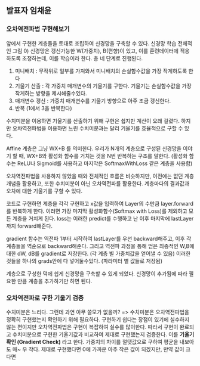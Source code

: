 ## 발표자 임채윤
### 오차역전파법 구현해보기
앞에서 구현한 계층들을 토대로 조립하여 신경망을 구축할 수 있다.
신경망 학습 전체적인 그림
0) 신경망은 갱신가능한 W(가중치), B(편향)이 있고, 이를 훈련데이터에 적응하도록 조정하는데, 이를 학습이라 한다. 총 네 단계로 진행된다.
1) 미니배치 : 무작위로 일부를 가져와서 미니배치의 손실함수값을 가장 작게하도록 한다
2) 기울기 산출 : 각 가중치 매개변수의 기울기를 구한다. 기울기는 손실함수값을 가장 작게하는 방향을 제시해줄수있다.
3) 매개변수 갱신 : 가중치 매개변수를 기울기 방향으로 아주 조금 갱신한다.
4) 반복 (1에서 3을 반복한다)

수치미분을 이용하면 기울기를 산출하기 위해 구현은 쉽지만 계산이 오래 걸렸다. 하지만 오차역전파법을 이용하면 느린 수치미분과는 달리 기울기를 효율적으로 구할 수 있다.

Affine 계층은 그냥 WX+B 를 의미한다. 우리가 N개의 계층으로 구성된 신경망을 이야기 할 때, WX+B와 활성화 함수를 거치는 것을 N번 반복하는 구조를 말한다. (활성화 함수는 ReLU나 Sigmoid를 사용하고 마지막은 SoftmaxWithLoss 같은 계층을 사용함)

오차역전파법을 사용하지 않았을 때와 전체적인 흐름은 비슷하지만, 이전에는 없던 계층 개념을 활용하고, 또한 수치미분이 아닌 오차역전파를 활용한다. 계층마다의 결과값과 오차에 대한 기울기를 구할 수 있다. 

코드로 구현하면 계층을 각각 구현하고 x값을 입력하여 Layer의 수만큼 layer.forward를 반복하게 한다. 이러면 가장 마지막 활성화함수(Softmax with Loss)를 제외하고 모든 계층을 거치게 된다. loss는 이러한 predict를 수행하고 난 이후 마지막에 lastLayer까지 forward해준다.

gradient 함수는 역전파 1부터 시작하여 lastLayer를 우선 backward해주고, 이후 각 계층들을 역순으로 backward해준다. 그리고 역전파 과정을 통해 얻은 최종적인 W,B에 대한 dW, dB를 gradient로 저장한다. (각 계층 별 가중치값을 얻어낼 수 있음)
이러한 것들을 하나의 grads안에 다 넣어둘수있다. (파라미터 별 값들로 저장됨)

계층으로 구성한 덕에 쉽게 신경망을 구축할 수 있게 되었다. 신경망이 추가됨에 따라 필요한 만큼 계층을 추가하기만 하면 된다.

### 오차역전파로 구한 기울기 검증
수치미분은 느리다. 그런데 과연 아무 쓸모가 없을까? => 수치미분은 오차역전파법을 정확히 구현했는지 확인하기 위해 필요하다. 구현하기 쉽다는 장점이 있기에 실수하지 않는 편이지만 오차역전파법은 구현이 복잡하여 실수를 많이한다. 
따라서 구현이 완료되고 수치미분으로 구현한 기울기값과 비교하여 제대로 구현했는지 검증한다.
이를 **기울기 확인 (Gradient Check)** 라고 한다. 
가중치의 차이를 절댓값으로 구하여 평균을 내보아도 매~ 우 작다. 제대로 구현했다면 0에 가까운 아주 작은 값이 되겠지만, 만약 값이 크다면